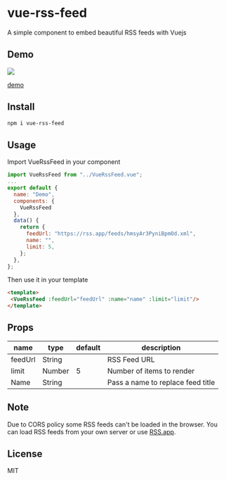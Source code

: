 # vue-rss-feed
A simple component to embed beautiful RSS feeds with Vuejs

## Demo
![](vue-rss-feed-demo.gif)


[demo](https://rssapp.github.io/vue-rss-feed/)

## Install

```bash
npm i vue-rss-feed
```

## Usage
Import VueRssFeed in your component

```js
import VueRssFeed from "../VueRssFeed.vue";
...
export default {
  name: "Demo",
  components: {
    VueRssFeed
  },
  data() {
    return {
      feedUrl: "https://rss.app/feeds/hmsyAr3PyniBpmOd.xml",
      name: "",
      limit: 5,
    };
  },
};
```

Then use it in your template

```HTML
<template>
 <VueRssFeed :feedUrl="feedUrl" :name="name" :limit="limit"/>
</template>
```

## Props


| name    | type   | default | description                       |
| ------- | ------ | ------- | --------------------------------- |
| feedUrl | String |         | RSS Feed URL                      |
| limit   | Number | 5       | Number of items to render         |
| Name    | String |         | Pass a name to replace feed title |

## Note

Due to CORS policy some RSS feeds can't be loaded in the browser.
You can load RSS feeds from your own server or use [RSS.app](https://rss.app).


## License

MIT
